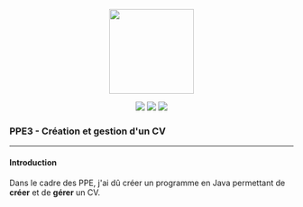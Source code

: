 <p align="center">
<img src="https://image.flaticon.com/icons/svg/226/226777.svg" width="150">
</p>

<p align="center">
<img src="http://hits.dwyl.io/pawel956/ppe3.svg">
<img src="https://img.shields.io/github/repo-size/pawel956/ppe3">
<img src="https://img.shields.io/badge/project-maven-red">
</p>

### PPE3 - Création et gestion d'un CV
---

#### Introduction
Dans le cadre des PPE, j'ai dû créer un programme en Java permettant de **créer** et de **gérer** un CV.